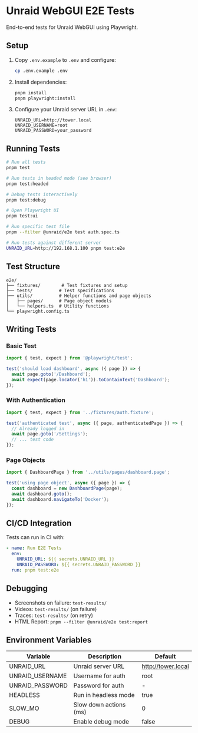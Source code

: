 # Unraid WebGUI E2E Tests

End-to-end tests for Unraid WebGUI using Playwright.

## Setup

1. Copy `.env.example` to `.env` and configure:
   ```bash
   cp .env.example .env
   ```

2. Install dependencies:
   ```bash
   pnpm install
   pnpm playwright:install
   ```

3. Configure your Unraid server URL in `.env`:
   ```
   UNRAID_URL=http://tower.local
   UNRAID_USERNAME=root
   UNRAID_PASSWORD=your_password
   ```

## Running Tests

```bash
# Run all tests
pnpm test

# Run tests in headed mode (see browser)
pnpm test:headed

# Debug tests interactively
pnpm test:debug

# Open Playwright UI
pnpm test:ui

# Run specific test file
pnpm --filter @unraid/e2e test auth.spec.ts

# Run tests against different server
UNRAID_URL=http://192.168.1.100 pnpm test:e2e
```

## Test Structure

```
e2e/
├── fixtures/        # Test fixtures and setup
├── tests/          # Test specifications
├── utils/          # Helper functions and page objects
│   ├── pages/      # Page object models
│   └── helpers.ts  # Utility functions
└── playwright.config.ts
```

## Writing Tests

### Basic Test
```typescript
import { test, expect } from '@playwright/test';

test('should load dashboard', async ({ page }) => {
  await page.goto('/Dashboard');
  await expect(page.locator('h1')).toContainText('Dashboard');
});
```

### With Authentication
```typescript
import { test, expect } from '../fixtures/auth.fixture';

test('authenticated test', async ({ page, authenticatedPage }) => {
  // Already logged in
  await page.goto('/Settings');
  // ... test code
});
```

### Page Objects
```typescript
import { DashboardPage } from '../utils/pages/dashboard.page';

test('using page object', async ({ page }) => {
  const dashboard = new DashboardPage(page);
  await dashboard.goto();
  await dashboard.navigateTo('Docker');
});
```

## CI/CD Integration

Tests can run in CI with:
```yaml
- name: Run E2E Tests
  env:
    UNRAID_URL: ${{ secrets.UNRAID_URL }}
    UNRAID_PASSWORD: ${{ secrets.UNRAID_PASSWORD }}
  run: pnpm test:e2e
```

## Debugging

- Screenshots on failure: `test-results/`
- Videos: `test-results/` (on failure)
- Traces: `test-results/` (on retry)
- HTML Report: `pnpm --filter @unraid/e2e test:report`

## Environment Variables

| Variable | Description | Default |
|----------|-------------|---------|
| UNRAID_URL | Unraid server URL | http://tower.local |
| UNRAID_USERNAME | Username for auth | root |
| UNRAID_PASSWORD | Password for auth | - |
| HEADLESS | Run in headless mode | true |
| SLOW_MO | Slow down actions (ms) | 0 |
| DEBUG | Enable debug mode | false |